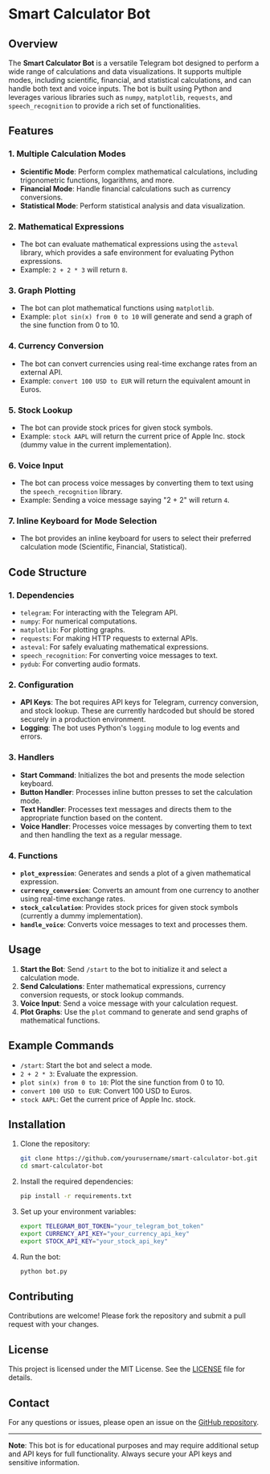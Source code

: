 # Smart Calculator Bot

## Overview

The **Smart Calculator Bot** is a versatile Telegram bot designed to perform a wide range of calculations and data visualizations. It supports multiple modes, including scientific, financial, and statistical calculations, and can handle both text and voice inputs. The bot is built using Python and leverages various libraries such as `numpy`, `matplotlib`, `requests`, and `speech_recognition` to provide a rich set of functionalities.

## Features

### 1. **Multiple Calculation Modes**
   - **Scientific Mode**: Perform complex mathematical calculations, including trigonometric functions, logarithms, and more.
   - **Financial Mode**: Handle financial calculations such as currency conversions.
   - **Statistical Mode**: Perform statistical analysis and data visualization.

### 2. **Mathematical Expressions**
   - The bot can evaluate mathematical expressions using the `asteval` library, which provides a safe environment for evaluating Python expressions.
   - Example: `2 + 2 * 3` will return `8`.

### 3. **Graph Plotting**
   - The bot can plot mathematical functions using `matplotlib`.
   - Example: `plot sin(x) from 0 to 10` will generate and send a graph of the sine function from 0 to 10.

### 4. **Currency Conversion**
   - The bot can convert currencies using real-time exchange rates from an external API.
   - Example: `convert 100 USD to EUR` will return the equivalent amount in Euros.

### 5. **Stock Lookup**
   - The bot can provide stock prices for given stock symbols.
   - Example: `stock AAPL` will return the current price of Apple Inc. stock (dummy value in the current implementation).

### 6. **Voice Input**
   - The bot can process voice messages by converting them to text using the `speech_recognition` library.
   - Example: Sending a voice message saying "2 + 2" will return `4`.

### 7. **Inline Keyboard for Mode Selection**
   - The bot provides an inline keyboard for users to select their preferred calculation mode (Scientific, Financial, Statistical).

## Code Structure

### 1. **Dependencies**
   - `telegram`: For interacting with the Telegram API.
   - `numpy`: For numerical computations.
   - `matplotlib`: For plotting graphs.
   - `requests`: For making HTTP requests to external APIs.
   - `asteval`: For safely evaluating mathematical expressions.
   - `speech_recognition`: For converting voice messages to text.
   - `pydub`: For converting audio formats.

### 2. **Configuration**
   - **API Keys**: The bot requires API keys for Telegram, currency conversion, and stock lookup. These are currently hardcoded but should be stored securely in a production environment.
   - **Logging**: The bot uses Python's `logging` module to log events and errors.

### 3. **Handlers**
   - **Start Command**: Initializes the bot and presents the mode selection keyboard.
   - **Button Handler**: Processes inline button presses to set the calculation mode.
   - **Text Handler**: Processes text messages and directs them to the appropriate function based on the content.
   - **Voice Handler**: Processes voice messages by converting them to text and then handling the text as a regular message.

### 4. **Functions**
   - **`plot_expression`**: Generates and sends a plot of a given mathematical expression.
   - **`currency_conversion`**: Converts an amount from one currency to another using real-time exchange rates.
   - **`stock_calculation`**: Provides stock prices for given stock symbols (currently a dummy implementation).
   - **`handle_voice`**: Converts voice messages to text and processes them.

## Usage

1. **Start the Bot**: Send `/start` to the bot to initialize it and select a calculation mode.
2. **Send Calculations**: Enter mathematical expressions, currency conversion requests, or stock lookup commands.
3. **Voice Input**: Send a voice message with your calculation request.
4. **Plot Graphs**: Use the `plot` command to generate and send graphs of mathematical functions.

## Example Commands

- `/start`: Start the bot and select a mode.
- `2 + 2 * 3`: Evaluate the expression.
- `plot sin(x) from 0 to 10`: Plot the sine function from 0 to 10.
- `convert 100 USD to EUR`: Convert 100 USD to Euros.
- `stock AAPL`: Get the current price of Apple Inc. stock.

## Installation

1. Clone the repository:
   ```bash
   git clone https://github.com/yourusername/smart-calculator-bot.git
   cd smart-calculator-bot
   ```

2. Install the required dependencies:
   ```bash
   pip install -r requirements.txt
   ```

3. Set up your environment variables:
   ```bash
   export TELEGRAM_BOT_TOKEN="your_telegram_bot_token"
   export CURRENCY_API_KEY="your_currency_api_key"
   export STOCK_API_KEY="your_stock_api_key"
   ```

4. Run the bot:
   ```bash
   python bot.py
   ```

## Contributing

Contributions are welcome! Please fork the repository and submit a pull request with your changes.

## License

This project is licensed under the MIT License. See the [LICENSE](LICENSE) file for details.

## Contact

For any questions or issues, please open an issue on the [GitHub repository](https://github.com/yourusername/smart-calculator-bot).

---

**Note**: This bot is for educational purposes and may require additional setup and API keys for full functionality. Always secure your API keys and sensitive information.
